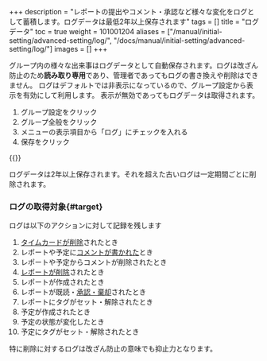 +++
description = "レポートの提出やコメント・承認など様々な変化をログとして蓄積します。ログデータは最低2年以上保存されます"
tags = []
title = "ログデータ"
toc = true
weight = 101001204
aliases = ["/manual/initial-setting/advanced-setting/log/", "/docs/manual/initial-setting/advanced-setting/log/"]
images = []
+++


グループ内の様々な出来事はログデータとして自動保存されます。ログは改ざん防止のため**読み取り専用**であり、管理者であってもログの書き換えや削除はできません。
ログはデフォルトでは非表示になっているので、グループ設定から表示を有効にして利用します。
表示が無効であってもログデータは取得されます。

1. グループ設定をクリック
1. グループ全般をクリック
1. メニューの表示項目から「ログ」にチェックを入れる
1. 保存をクリック

{{<appscreen filename="logging" title="ログ画面はデフォルトで非表示です。設定からログのチェックを入れて使います">}}

ログデータは2年以上保存されます。それを超えた古いログは一定期間ごとに削除されます。

### ログの取得対象{#target}

ログは以下のアクションに対して記録を残します

1. [タイムカードが削除](/docs/manual/remove/timecard/)されたとき
1. レポートや予定に[コメントが書かれた](/docs/manual/read-report/comment/)とき
1. レポートや予定からコメントが削除されたとき
1. [レポートが削除](/docs/manual/remove/report/)されたとき
1. レポートが作成されたとき
1. レポートが既読・[承認・棄却](/docs/manual/read-report/state/)されたとき
1. レポートにタグがセット・解除されたとき
1. 予定が作成されたとき
1. 予定の状態が変化したとき
1. 予定にタグがセット・解除されたとき

特に削除に対するログは改ざん防止の意味でも抑止力となります。
